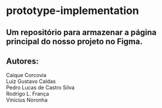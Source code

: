 # prototype-implementation

## Um repositório para armazenar a página principal do nosso projeto no Figma.

## Autores:

Caique Corcovia<br>
Luiz Gustavo Caldas<br>
Pedro Lucas de Castro Silva<br>
Rodrigo L. França<br>
Vinicius Noronha<br>